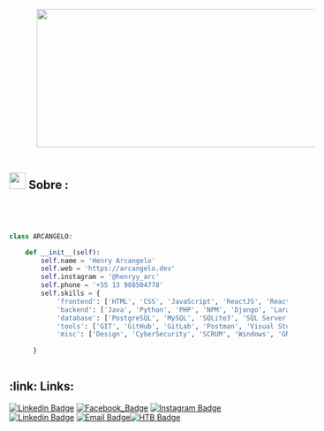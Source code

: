 
 

<div align="center">
 <abc> 
<img style="margin-left: 10%" src="https://thumbs.gfycat.com/ForthrightMiserlyDogwoodtwigborer-size_restricted.gif" width="650" height="250" ><br>
  <br>   
 </abc>
</div> 

<h2 align="left"> <img src="https://emojis.slackmojis.com/emojis/images/1577982316/7421/typingcat.gif?1577982316" width="30" height="30" >    Sobre :</h2>

```python




class ARCANGELO:

    def __init__(self):
        self.name = 'Henry Arcangelo'
        self.web = 'https://arcangelo.dev'
        self.instagram = '@henryy_arc'
        self.phone = '+55 13 988504778'
        self.skills = {
            'frontend': ['HTML', 'CSS', 'JavaScript', 'ReactJS', 'React Native', 'Boostrap', 'Jquery'],
            'backend': ['Java', 'Python', 'PHP', 'NPM', 'Django', 'Laravel', 'NodeJS', 'Electron','CakePHP', 'Symfony' ],
            'database': ['PostgreSQL', 'MySQL', 'SQLite3', 'SQL Server'],
            'tools': ['GIT', 'GitHub', 'GitLab', 'Postman', 'Visual Studio Code', 'SQLite Browser', 'Atom', 'IdeaJS IDE', 'Datagrip IDE', 'PHPStorm', 'Photoshop', 'Illustrator', 'Imsonia', 'Nginx', 'Apache'],
            'misc': ['Design', 'CyberSecurity', 'SCRUM', 'Windows', 'GNU/Linux', 'MVC', 'Kali Linux' ]
      
      }
 
```


<h2 align="left">:link: Links:</h2>

[![Linkedin Badge](https://img.shields.io/badge/-henriquearcangelo-blue?style=flat-square&logo=Linkedin&logoColor=white&link=https://www.linkedin.com/in/henrique-carreira-b-arcangelo-7965841bb/)](https://www.linkedin.com/in/henrique-carreira-b-arcangelo-7965841bb/) [![Facebook_Badge](https://img.shields.io/badge/-henry_arcangelo-3b5998?style=flat-square&labelColor=3b5998&logo=facebook&logoColor=white&link=https://facebook.com/henriquearcangel)](https://facebook.com/henriquearcangel) [![Instagram Badge](https://img.shields.io/badge/-@henryy_arc-D7008A?style=flat-square&labelColor=D7008A&logo=Instagram&logoColor=white&link=https://www.instagram.com/henryy_arc)](https://www.instagram.com/henryy_arc) [![Linkedin Badge](https://img.shields.io/badge/-arcangelo.dev-red?style=flat-square&logo=appveyor&logoColor=white&link=https://arcangelo.dev/)](https://arcangelo.dev/) [![Email Badge](https://img.shields.io/badge/-henrique@arcangelo.dev-gray?style=flat-square&logo=protonmail&logoColor=white&link=mailto:henrique@arcangelo.dev)](mailto:henrique@arcangelo.dev)[![HTB Badge](https://img.shields.io/badge/-Hrkxー-brightgreen?style=flat-square&logo=hackthebox&logoColor=white&link=https://app.hackthebox.com/profile/795113)](https://app.hackthebox.com/profile/795113)
